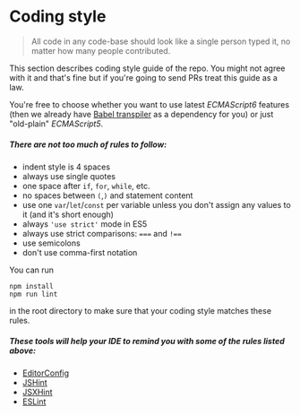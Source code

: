 # Coding style

> All code in any code-base should look like a single person typed it, no matter how many people contributed.

This section describes coding style guide of the repo. You might not agree with it and that's fine but if you're going to send PRs treat this guide as a law.

You're free to choose whether you want to use latest _ECMAScript6_ features (then we already have [Babel transpiler](http://babeljs.io/) as a dependency for you) or just "old-plain" _ECMAScript5_.

##### There are not too much of rules to follow:

- indent style is 4 spaces
- always use single quotes 
- one space after `if`, `for`, `while`, etc.
- no spaces between `(`,`)` and statement content
- use one `var`/`let`/`const` per variable unless you don't assign any values to it (and it's short enough)
- always `'use strict'` mode in ES5
- always use strict comparisons: `===` and `!==`
- use semicolons
- don't use comma-first notation

You can run

```
npm install
npm run lint
```

in the root directory to make sure that your coding style matches these rules.

##### These tools will help your IDE to remind you with some of the rules listed above:

- [EditorConfig](http://editorconfig.org)
- [JSHint](http://jshint.com)
- [JSXHint](https://github.com/STRML/JSXHint)
- [ESLint](http://eslint.org)
